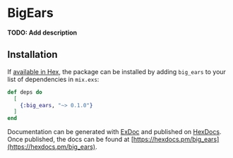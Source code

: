 # BigEars

**TODO: Add description**

## Installation

If [available in Hex](https://hex.pm/docs/publish), the package can be installed
by adding `big_ears` to your list of dependencies in `mix.exs`:

```elixir
def deps do
  [
    {:big_ears, "~> 0.1.0"}
  ]
end
```

Documentation can be generated with [ExDoc](https://github.com/elixir-lang/ex_doc)
and published on [HexDocs](https://hexdocs.pm). Once published, the docs can
be found at [https://hexdocs.pm/big_ears](https://hexdocs.pm/big_ears).

